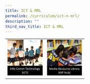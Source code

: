 ```yaml
---
title: ICT & MRL
permalink: /curriculum/ict-n-mrl/
description: ""
third_nav_title: ICT & MRL
---
```

<table style="width:50%">
	<tr>
		<td width="50%">
			<a href="/curriculum/ict-n-mrl/info-comm-technology">
				<img src="/images/ICT.png"/>
			</a>
		</td>
		<td width="50%">
			<a href="/curriculum/ict-n-mrl/media-recource-library-kip-hub">
				<img src="/images/MRL.png"/>
			</a>
		</td>
	</tr>
</table>